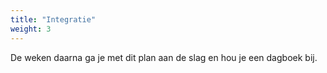 ```yaml
---
title: "Integratie"
weight: 3
---
```

De weken daarna ga je met dit plan aan de slag en hou je een dagboek bij.